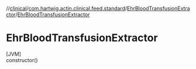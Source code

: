 //[clinical](../../../index.md)/[com.hartwig.actin.clinical.feed.standard](../index.md)/[EhrBloodTransfusionExtractor](index.md)/[EhrBloodTransfusionExtractor](-ehr-blood-transfusion-extractor.md)

# EhrBloodTransfusionExtractor

[JVM]\
constructor()
